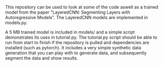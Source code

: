 This repository can be used to look at some of the code aswell as a trained model from the paper "LayeredCNN: Segmenting Layers with Autoregressive Models". 
The LayeredCNN models are implemented in models.py. 

A 5 MB trained model is included in models/ and a simple script demonstrates its uses in tutorial.py. 
The tutorial.py script should be able to run from start to finish if the repository is pulled and dependencies are installed (such as pytorch). 
It includes a very simple synthetic data generation that you can play with to generate data, and subsequently segment the data and show results.

